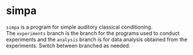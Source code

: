 # simpa
`simpa` is a program for simple auditory classical conditioning.  
The `experiments` branch is the branch for the programs used to conduct experiments and the `analysis` branch is for data analysis obtained from the experiments. Switch between branched as needed.
